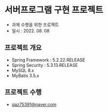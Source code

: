 # 서버프로그램 구현 프로젝트

- 과제 수행을 위한 프로젝트
- 일시 : 2022. 08. 08

## 프로젝트 개요

- Spring Framework : 5.2.22.RELEASE
- Spring Security : 5.3.13.RELEASE
- MySQL 8.x
- MyBatis 3.5.x

## 프로젝트 수행

- qaz75391@naver.com
